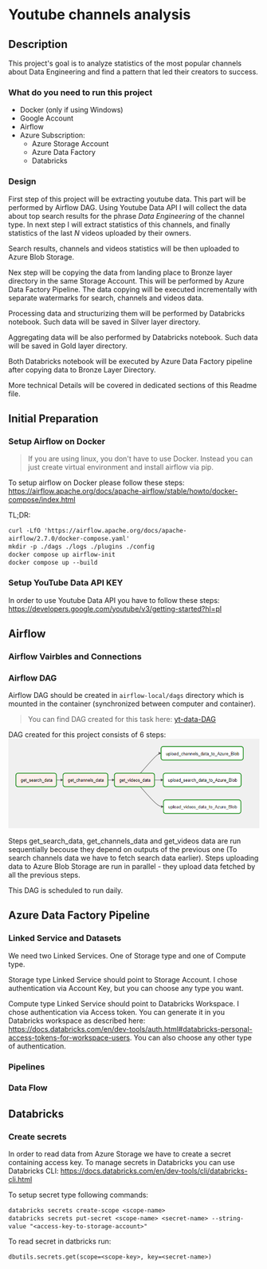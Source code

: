 # Youtube channels analysis

## Description
This project's goal is to analyze statistics of the most popular channels about Data Engineering and find a pattern that led their creators to success.

### What do you need to run this project
- Docker (only if using Windows)
- Google Account
- Airflow
- Azure Subscription:
  - Azure Storage Account
  - Azure Data Factory
  - Databricks

### Design

First step of this project will be extracting youtube data. This part will be performed by Airflow DAG. Using Youtube Data API I will collect the data about top search results for the phrase *Data Engineering* of the channel type.
In next step I will extract statistics of this channels, and finally statistics of the last *N* videos uploaded by their owners.

Search results, channels and videos statistics will be then uploaded to Azure Blob Storage.

Nex step will be copying the data from landing place to Bronze layer directory in the same Storage Account. This will be performed by Azure Data Factory Pipeline. The data copying will be executed incrementally with separate watermarks for search, channels and videos data.

Processing data and structurizing them will be performed by Databricks notebook. Such data will be saved in Silver layer directory.

Aggregating data will be also performed by Databricks notebook. Such data will be saved in Gold layer directory.

Both Databricks notebook will be executed by Azure Data Factory pipeline after copying data to Bronze Layer Directory.

More technical Details will be covered in dedicated sections of this Readme file.

## Initial Preparation 
### Setup Airflow on Docker
>If you are using linux, you don't have to use Docker. Instead you can just create virtual environment and install airflow via pip.

To setup airflow on Docker please follow these steps: https://airflow.apache.org/docs/apache-airflow/stable/howto/docker-compose/index.html

TL;DR:

```
curl -LfO 'https://airflow.apache.org/docs/apache-airflow/2.7.0/docker-compose.yaml'
mkdir -p ./dags ./logs ./plugins ./config
docker compose up airflow-init
docker compose up --build
```

### Setup YouTube Data API KEY
In order to use Youtube Data API you have to follow these steps: https://developers.google.com/youtube/v3/getting-started?hl=pl


## Airflow
### Airflow Vairbles and Connections

### Airflow DAG
Airflow DAG should be created in `airflow-local/dags` directory which is mounted in the container (synchronized between computer and container).

>You can find DAG created for this task here: [yt-data-DAG](airflow-local/dags/yt-api.py)

DAG created for this project consists of 6 steps:
![yt-dag-image](images/airflow_DAG.png)

Steps get_search_data, get_channels_data and get_videos data are run sequentially becouse they depend on outputs of the previous one (To search channels data we have to fetch search data earlier).
Steps uploading data to Azure Blob Storage are run in parallel - they upload data fetched by all the previous steps.

This DAG is scheduled to run daily.

## Azure Data Factory Pipeline
### Linked Service and Datasets
We need two Linked Services. One of Storage type and one of Compute type.

Storage type Linked Service should point to Storage Account. I chose authentication via Account Key, but you can choose any type you want.

Compute type Linked Service should point to Databricks Workspace. I chose authentication via Access token. You can generate it in you Databricks workspace as described here:
https://docs.databricks.com/en/dev-tools/auth.html#databricks-personal-access-tokens-for-workspace-users.
You can also choose any other type of authentication.

### Pipelines

### Data Flow

## Databricks
### Create secrets
In order to read data from Azure Storage we have to create a secret containing access key. To manage secrets in Databricks you can use Databricks CLI: https://docs.databricks.com/en/dev-tools/cli/databricks-cli.html

To setup secret type following commands: 
```
databricks secrets create-scope <scope-name>
databricks secrets put-secret <scope-name> <secret-name> --string-value "<access-key-to-storage-account>"
```

To read secret in datbricks run:
```
dbutils.secrets.get(scope=<scope-key>, key=<secret-name>)
```


